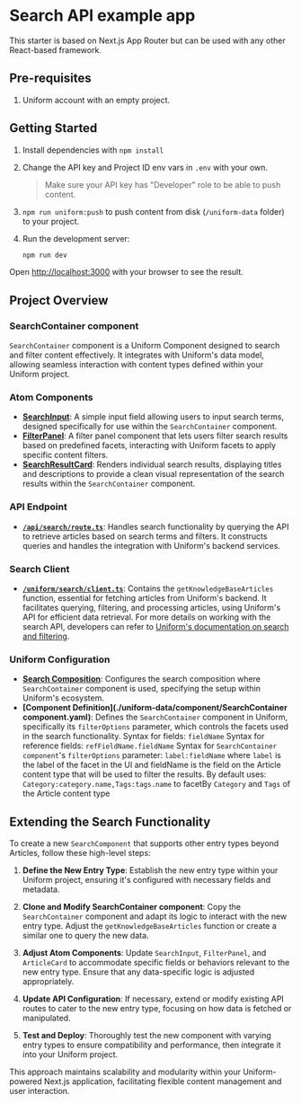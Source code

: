 # Search API example app

This starter is based on Next.js App Router but can be used with any other React-based framework.

## Pre-requisites

1. Uniform account with an empty project.

## Getting Started

1. Install dependencies with `npm install`
1. Change the API key and Project ID env vars in `.env` with your own.
   > Make sure your API key has "Developer" role to be able to push content.
1. `npm run uniform:push` to push content from disk (`/uniform-data` folder) to your project.
1. Run the development server:

   ```bash
   npm run dev
   ```

Open [http://localhost:3000](http://localhost:3000) with your browser to see the result.

## Project Overview

### SearchContainer component

`SearchContainer` component is a Uniform Component designed to search and filter content effectively. It integrates with Uniform's data model, allowing seamless interaction with content types defined within your Uniform project.

### Atom Components

- **[SearchInput](./components/Search/SearchInput.tsx)**: A simple input field allowing users to input search terms, designed specifically for use within the `SearchContainer` component.
- **[FilterPanel](./components/Search/FilterPanel.tsx)**: A filter panel component that lets users filter search results based on predefined facets, interacting with Uniform facets to apply specific content filters.
- **[SearchResultCard](./components/Search/SearchResultCard.tsx)**: Renders individual search results, displaying titles and descriptions to provide a clean visual representation of the search results within the `SearchContainer` component.

### API Endpoint

- **[`/api/search/route.ts`](./api/search/route.ts)**: Handles search functionality by querying the API to retrieve articles based on search terms and filters. It constructs queries and handles the integration with Uniform's backend services.

### Search Client

- **[`/uniform/search/client.ts`](./uniform/search/client.ts)**: Contains the `getKnowledgeBaseArticles` function, essential for fetching articles from Uniform's backend. It facilitates querying, filtering, and processing articles, using Uniform's API for efficient data retrieval. For more details on working with the search API, developers can refer to [Uniform's documentation on search and filtering](https://docs.uniform.app/docs/knowledge-base/search-and-filtering).

### Uniform Configuration

- **[Search Composition](./uniform-data/composition/f6d9bd25-296d-4c1c-9a8a-139911cbd165.yaml)**: Configures the search composition where `SearchContainer` component is used, specifying the setup within Uniform's ecosystem.
- **[Component Definition](./uniform-data/component/SearchContainer component.yaml)**: Defines the `SearchContainer` component in Uniform, specifically its `filterOptions` parameter, which controls the facets used in the search functionality.
  Syntax for fields: `fieldName`
  Syntax for reference fields: `refFieldName.fieldName`
  Syntax for `SearchContainer component`'s `filterOptions` parameter: `label:fieldName`
  where `label` is the label of the facet in the UI and fieldName is the field on the Article content type that will be used to filter the results.
  By default uses: `Category:category.name,Tags:tags.name` to facetBy `Category` and `Tags` of the Article content type

## Extending the Search Functionality

To create a new `SearchComponent` that supports other entry types beyond Articles, follow these high-level steps:

1. **Define the New Entry Type**: Establish the new entry type within your Uniform project, ensuring it's configured with necessary fields and metadata.

2. **Clone and Modify SearchContainer component**: Copy the `SearchContainer` component and adapt its logic to interact with the new entry type. Adjust the `getKnowledgeBaseArticles` function or create a similar one to query the new data.

3. **Adjust Atom Components**: Update `SearchInput`, `FilterPanel`, and `ArticleCard` to accommodate specific fields or behaviors relevant to the new entry type. Ensure that any data-specific logic is adjusted appropriately.

4. **Update API Configuration**: If necessary, extend or modify existing API routes to cater to the new entry type, focusing on how data is fetched or manipulated.

5. **Test and Deploy**: Thoroughly test the new component with varying entry types to ensure compatibility and performance, then integrate it into your Uniform project.

This approach maintains scalability and modularity within your Uniform-powered Next.js application, facilitating flexible content management and user interaction.
